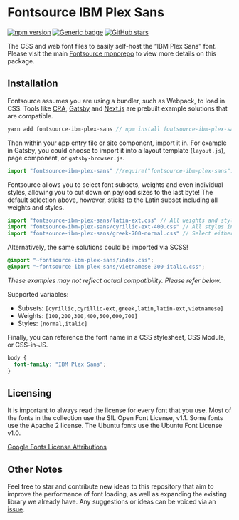 # Fontsource IBM Plex Sans

[![npm version](https://badge.fury.io/js/fontsource-ibm-plex-sans.svg)](https://github.com/DecliningLotus/fontsource) [![Generic badge](https://img.shields.io/badge/fontsource-passing-brightgreen)](https://github.com/DecliningLotus/fontsource) [![GitHub stars](https://img.shields.io/github/stars/DecliningLotus/fontsource.svg?style=social&label=Star)](https://GitHub.com/DecliningLotus/fontsource/stargazers/)

The CSS and web font files to easily self-host the “IBM Plex Sans” font. Please visit the main [Fontsource monorepo](https://github.com/DecliningLotus/fontsource) to view more details on this package.

## Installation

Fontsource assumes you are using a bundler, such as Webpack, to load in CSS. Tools like [CRA](https://create-react-app.dev/), [Gatsby](https://www.gatsbyjs.org/) and [Next.js](https://nextjs.org/) are prebuilt example solutions that are compatible.

```javascript
yarn add fontsource-ibm-plex-sans // npm install fontsource-ibm-plex-sans
```

Then within your app entry file or site component, import it in. For example in Gatsby, you could choose to import it into a layout template (`layout.js`), page component, or `gatsby-browser.js`.

```javascript
import "fontsource-ibm-plex-sans" //require("fontsource-ibm-plex-sans")
```

Fontsource allows you to select font subsets, weights and even individual styles, allowing you to cut down on payload sizes to the last byte! The default selection above, however, sticks to the Latin subset including all weights and styles.

```javascript
import "fontsource-ibm-plex-sans/latin-ext.css" // All weights and styles included.
import "fontsource-ibm-plex-sans/cyrillic-ext-400.css" // All styles included.
import "fontsource-ibm-plex-sans/greek-700-normal.css" // Select either normal or italic.
```

Alternatively, the same solutions could be imported via SCSS!

```scss
@import "~fontsource-ibm-plex-sans/index.css";
@import "~fontsource-ibm-plex-sans/vietnamese-300-italic.css";
```

_These examples may not reflect actual compatibility. Please refer below._

Supported variables:

- Subsets: `[cyrillic,cyrillic-ext,greek,latin,latin-ext,vietnamese]`
- Weights: `[100,200,300,400,500,600,700]`
- Styles: `[normal,italic]`

Finally, you can reference the font name in a CSS stylesheet, CSS Module, or CSS-in-JS.

```css
body {
  font-family: "IBM Plex Sans";
}
```

## Licensing

It is important to always read the license for every font that you use.
Most of the fonts in the collection use the SIL Open Font License, v1.1. Some fonts use the Apache 2 license. The Ubuntu fonts use the Ubuntu Font License v1.0.

[Google Fonts License Attributions](https://fonts.google.com/attribution)

## Other Notes

Feel free to star and contribute new ideas to this repository that aim to improve the performance of font loading, as well as expanding the existing library we already have. Any suggestions or ideas can be voiced via an [issue](https://github.com/DecliningLotus/fontsource/issues).

